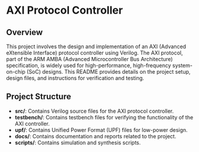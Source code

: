 # AXI Protocol Controller

## Overview
This project involves the design and implementation of an AXI (Advanced eXtensible Interface) protocol controller using Verilog. The AXI protocol, part of the ARM AMBA (Advanced Microcontroller Bus Architecture) specification, is widely used for high-performance, high-frequency system-on-chip (SoC) designs. This README provides details on the project setup, design files, and instructions for verification and testing.

## Project Structure
- **src/**: Contains Verilog source files for the AXI protocol controller.
- **testbench/**: Contains testbench files for verifying the functionality of the AXI controller.
- **upf/**: Contains Unified Power Format (UPF) files for low-power design.
- **docs/**: Contains documentation and reports related to the project.
- **scripts/**: Contains simulation and synthesis scripts.